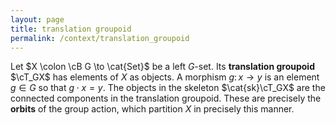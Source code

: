 ```yaml
---
layout: page
title: translation groupoid
permalink: /context/translation_groupoid
---
```

Let $X \colon \cB G \to \cat{Set}$ be a left $G$-set. Its **translation groupoid** $\cT_GX$ has elements of $X$ as objects. A morphism $g \colon x \to y$ is an element $g \in G$ so that $g \cdot x = y$. The objects in the skeleton $\cat{sk}\cT_GX$ are the connected components in the translation groupoid. These are precisely the **orbits** of the group action, which partition $X$ in precisely this manner.
